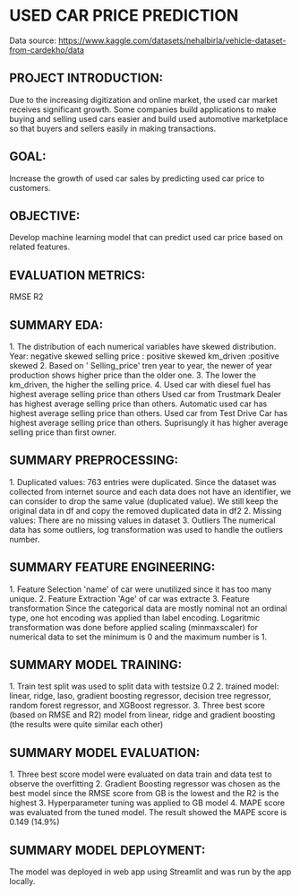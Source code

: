 <h1>USED CAR PRICE PREDICTION </h1>

Data source: https://www.kaggle.com/datasets/nehalbirla/vehicle-dataset-from-cardekho/data

<h2>PROJECT INTRODUCTION:</h2>
Due to the increasing digitization and online market, the used car market receives significant growth. Some companies build applications to make buying and selling used cars easier and build used automotive marketplace so that buyers and sellers easily in making transactions.

<h2>GOAL:</h2>
Increase the growth of used car sales by predicting used car price to customers.
<h2>OBJECTIVE:</h2>
Develop machine learning model that can predict used car price based on related features.
<h2>EVALUATION METRICS:</h2>
RMSE
R2

<h2>SUMMARY EDA:</h2>
1. The distribution of each numerical variables have skewed distribution.
Year: negative skewed
selling price : positive skewed
km_driven :positive skewed
2. Based on ' Selling_price' tren year to year, the newer of year production shows higher price than the older one.
3. The lower the km_driven, the higher the selling price.
4. Used car with diesel fuel has highest average selling price than others
Used car from Trustmark Dealer has highest average selling price than others.
Automatic used car has highest average selling price than others.
Used car from Test Drive Car has highest average selling price than others. Suprisungly it has higher average selling price than first owner.

<h2>SUMMARY PREPROCESSING:</h2>
1. Duplicated values:
   763 entries were duplicated. Since the dataset was collected from internet source and each data does not have an identifier,  we can consider to drop the same value (duplicated value). We still keep the original data in df and copy the removed duplicated data in df2
2. Missing values:
   There are no missing values in dataset
3. Outliers
   The numerical data has some outliers, log transformation was used to handle the outliers number.

<h2>SUMMARY FEATURE ENGINEERING:</h2>
1. Feature Selection
   'name' of car were unutilized since it has too many unique. 
2. Feature Extraction
   'Age' of car was extracte
3. Feature transformation
   Since the categorical data are mostly nominal not an ordinal type, one hot encoding was applied than label encoding.
   Logaritmic transformation was done before applied scaling (minmaxscaler) for numerical data to set the minimum is 0 and the maximum number is 1.
   
<h2>SUMMARY MODEL TRAINING:</h2>
1. Train test split was used to split data with testsize 0.2
2. trained model: linear, ridge, laso, gradient boosting regressor, decision tree regressor, random forest regressor, and XGBoost regressor.
3. Three best score (based on RMSE and R2) model from linear, ridge and gradient boosting (the results were quite similar each other)


<h2>SUMMARY MODEL EVALUATION:</h2>
1. Three best score model were evaluated on data train and data test to observe the overfitting
2. Gradient Boosting regressor was chosen as the best model since the RMSE score from GB is the lowest and the R2 is the highest
3. Hyperparameter tuning was applied to GB model
4. MAPE score was evaluated from the tuned model. The result showed the MAPE score is 0.149 (14.9%)


<h2>SUMMARY MODEL DEPLOYMENT:</h2>
The model was deployed in web app using Streamlit and was run by the app locally. 




